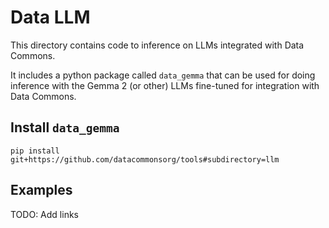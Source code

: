 # Data LLM

This directory contains code to inference on LLMs integrated with Data Commons.

It includes a python package called `data_gemma` that can be used for doing
inference with the Gemma 2 (or other) LLMs fine-tuned for integration with Data
Commons.

## Install `data_gemma`

```
pip install git+https://github.com/datacommonsorg/tools#subdirectory=llm
```

## Examples

TODO: Add links
